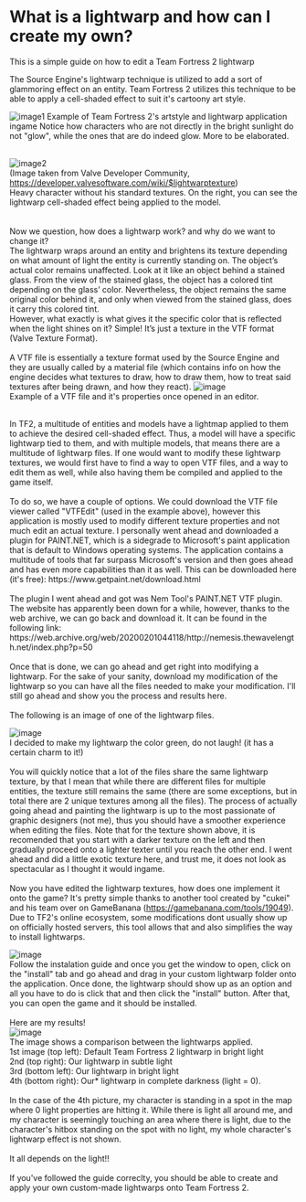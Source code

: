 # What is a lightwarp and how can I create my own?
This is a simple guide on how to edit a Team Fortress 2 lightwarp


The Source Engine's lightwarp technique is utilized to add a sort of glammoring effect on an entity. Team Fortress 2 utilizes this technique to be able to apply a cell-shaded effect to suit it's cartoony art style.  

![image1](https://github.com/user-attachments/assets/67dfa86e-6cdf-45af-943f-dd4791d6c165)
Example of Team Fortress 2's artstyle and lightwarp application ingame
Notice how characters who are not directly in the bright sunlight do not "glow", while the ones that are do indeed glow. More to be elaborated.
 <br>
 <br> 

![image2](https://github.com/user-attachments/assets/0b2cbcd8-67cd-45ed-a657-4014a0e89af0)
 <br>
 (Image taken from Valve Developer Community, https://developer.valvesoftware.com/wiki/$lightwarptexture)
 <br>
Heavy character without his standard textures.
On the right, you can see the lightwarp cell-shaded effect being applied to the model.
<br>
<br>
<br>
Now we question, how does a lightwarp work? and why do we want to change it?
<br>
The lightwarp wraps around an entity and brightens its texture depending on what amount of light the entity is currently standing on.
The object’s actual color remains unaffected. Look at it like an object behind a stained glass. From the view of the stained glass, the object has a colored tint depending on the glass’ color. Nevertheless, the object remains the same original color behind it, and only when viewed from the stained glass, does it carry this colored tint.
<br>
However, what exactly is what gives it the specific color that is reflected when the light shines on it? Simple! It’s just a texture in the VTF format (Valve Texture Format).
<br>
<br>
A VTF file is essentially a texture format used by the Source Engine and they are usually called by a material file (which contains info on how the engine decides what textures to draw, how to draw them, how to treat said textures after being drawn, and how they react). 
![image](https://github.com/user-attachments/assets/c8917058-eef1-4f60-8e81-0068e809d51e)
<br>
Example of a VTF file and it's properties once opened in an editor.
<br>

<br>
In TF2, a multitude of entities and models have a lightmap applied to them to achieve the desired cell-shaded effect. Thus, a model will have a specific lightwarp tied to them, and with multiple models, that means there are a multitude of lightwarp files. If one would want to modify these lightwarp textures, we would first have to find a way to open VTF files, and a way to edit them as well, while also having them be compiled and applied to the game itself.
<br>
<br>
To do so, we have a couple of options. We could download the VTF file viewer called "VTFEdit" (used in the example above), however this application is mostly used to modify different texture properties and not much edit an actual texture. I personally went ahead and downloaded a plugin for PAINT.NET, which is a sidegrade to Microsoft's paint application that is default to Windows operating systems. The application contains a multitude of tools that far surpass Microsoft's version and then goes ahead and has even more capabilities than it as well. This can be downloaded here (it's free): https://www.getpaint.net/download.html
<br>
<br>
The plugin I went ahead and got was Nem Tool's PAINT.NET VTF plugin. The website has apparently been down for a while, however, thanks to the web archive, we can go back and download it. It can be found in the following link: https://web.archive.org/web/20200201044118/http://nemesis.thewavelength.net/index.php?p=50
<br>
<br>
Once that is done, we can go ahead and get right into modifying a lightwarp. For the sake of your sanity, download my modification of the lightwarp so you can have all the files needed to make your modification. I'll still go ahead and show you the process and results here.
<br>
<br>
The following is an image of one of the lightwarp files. 
<br>

![image](https://github.com/user-attachments/assets/c96c30d4-e822-49a8-a21a-0a4c4d219d5b)
<br>
I decided to make my lightwarp the color green, do not laugh! (it has a certain charm to it!)
<br>
<br>
You will quickly notice that a lot of the files share the same lightwarp texture, by that I mean that while there are different files for multiple entities, the texture still remains the same (there are some exceptions, but in total there are 2 unique textures among all the files). The process of actually going ahead and painting the lightwarp is up to the most passionate of graphic designers (not me), thus you should have a smoother experience when editing the files. Note that for the texture shown above, it is recomended that you start with a darker texture on the left and then gradually proceed onto a lighter texter until you reach the other end. I went ahead and did a little exotic texture here, and trust me, it does not look as spectacular as I thought it would ingame.
<br>
<br>
Now you have edited the lightwarp textures, how does one implement it onto the game? It's pretty simple thanks to another tool created by "cukei" and his team over on GameBanana (https://gamebanana.com/tools/19049). Due to TF2's online ecosystem, some modifications dont usually show up on officially hosted servers, this tool allows that and also simplifies the way to install lightwarps.

![image](https://github.com/user-attachments/assets/d79b0a4a-a1aa-41a2-bd67-44f7e876a830)
<br>
Follow the instalation guide and once you get the window to open, click on the "install" tab and go ahead and drag in your custom lightwarp folder onto the application. Once done, the lightwarp should show up as an option and all you have to do is click that and then click the "install" button. After that, you can open the game and it should be installed.
<br>
<br>
Here are my results!
<br>
![image](https://github.com/user-attachments/assets/2677988d-a603-424d-a87b-9a98fd8e1980)
<br>
The image shows a comparison between the lightwarps applied. 
<br>
1st image (top left): Default Team Fortress 2 lightwarp in bright light <br>
2nd (top right): Our lightwarp in subtle light <br>
3rd (bottom left): Our lightwarp in bright light <br>
4th (bottom right): Our* lightwarp in complete darkness (light = 0). <br>
<br>
In the case of the 4th picture, my character is standing in a spot in the map where 0 light properties are hitting it. While there is light all around me, and my character is seemingly touching an area where there is light, due to the character's hitbox standing on the spot with no light, my whole character's lightwarp effect is not shown. 
<br>
<br>
It all depends on the light!!
<br>
<br>
If you've followed the guide correclty, you should be able to create and apply your own custom-made lightwarps onto Team Fortress 2.

